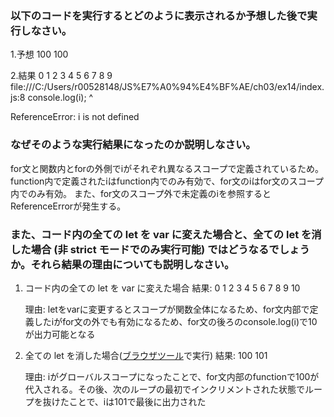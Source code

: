 ### 以下のコードを実行するとどのように表示されるか予想した後で実行しなさい。

1.予想
100
100

2.結果
0
1
2
3
4
5
6
7
8
9
file:///C:/Users/r00528148/JS%E7%A0%94%E4%BF%AE/ch03/ex14/index.js:8
console.log(i);
^

ReferenceError: i is not defined

### なぜそのような実行結果になったのか説明しなさい。

for文と関数内とforの外側でiがそれぞれ異なるスコープで定義されているため。
function内で定義されたiはfunction内でのみ有効で、for文のiはfor文のスコープ内でのみ有効。
また、for文のスコープ外で未定義のiを参照するとReferenceErrorが発生する。

### また、コード内の全ての let を var に変えた場合と、全ての let を消した場合 (非 strict モードでのみ実行可能) ではどうなるでしょうか。それら結果の理由についても説明しなさい。

1. コード内の全ての let を var に変えた場合
   結果:
   0
   1
   2
   3
   4
   5
   6
   7
   8
   9
   10

   理由:
   letをvarに変更するとスコープが関数全体になるため、for文内部で定義したiがfor文の外でも有効になるため、for文の後ろのconsole.log(i)で10が出力可能となる

2. 全ての let を消した場合([ブラウザツール](https://paiza.io/projects/ZwPesQRay5n7MW2vKVp5oQ?language=javascript)で実行)
   結果:
   100
   101

   理由:
   iがグローバルスコープになったことで、for文内部のfunctionで100が代入される。その後、次のループの最初でインクリメントされた状態でループを抜けたことで、iは101で最後に出力された
